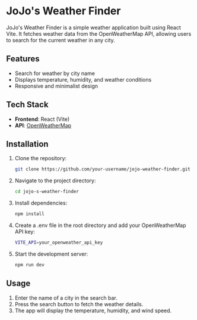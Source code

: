 # JoJo's Weather Finder

JoJo's Weather Finder is a simple weather application built using React Vite. It fetches weather data from the OpenWeatherMap API, allowing users to search for the current weather in any city.

## Features

- Search for weather by city name
- Displays temperature, humidity, and weather conditions
- Responsive and minimalist design

## Tech Stack

- **Frontend**: React (Vite)
- **API**: [OpenWeatherMap](https://openweathermap.org/api)

## Installation

1. Clone the repository:

   ```bash
   git clone https://github.com/your-username/jojo-weather-finder.git

2. Navigate to the project directory:

   ```bash
   cd jojo-s-weather-finder

3. Install dependencies:

   ```bash
   npm install

4. Create a .env file in the root directory and add your OpenWeatherMap API key:
   ```bash
   VITE_API=your_openweather_api_key

5. Start the development server:
   ```bash
   npm run dev


## Usage
1. Enter the name of a city in the search bar.
2. Press the search button to fetch the weather details.
3. The app will display the temperature, humidity, and wind speed.

